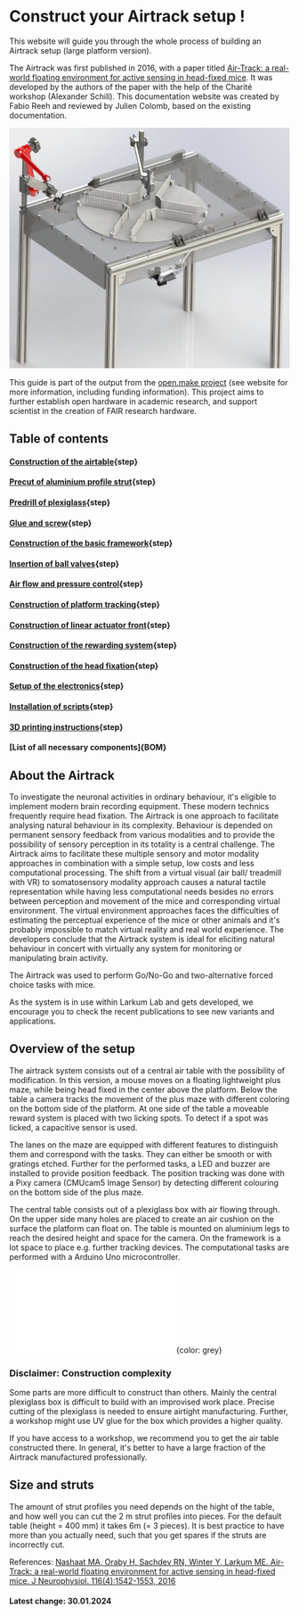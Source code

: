 # Construct your Airtrack setup !


This website will guide you through the whole process of building an Airtrack setup (large platform version).


The Airtrack was first published in 2016, with a paper titled [Air-Track: a real-world floating environment for active sensing in head-fixed mice](https://doi.org/10.1152/jn.00088.2016).
It was developed by the authors of the paper with the help of the Charité workshop (Alexander Schill).
This documentation website was created by Fabio Reeh and reviewed by Julien Colomb, based on the existing documentation.

![visualisation of an airtrack table with a platform with a 4 arms maze. In the center, an animal head fixation setup is visible, while a reward system is fixed in the front ot the maze and a camera is fixed below the table.](images/airtrack_platform_small.jpg)


This guide is part of the output from the [open.make project](https://www.openmake.de/) (see website for more information, including funding information). This project aims to further establish open hardware in academic research, and support
 scientist in the creation of FAIR research hardware.


## Table of contents


#### [Construction of the airtable](airtable.md){step}

#### [Precut of aluminium profile strut](precut.md){step}

#### [Predrill of plexiglass](predrill.md){step}

#### [Glue and screw](glue.md){step}


#### [Construction of the basic framework](basicframework.md){step}

#### [Insertion of ball valves](ballvalve.md){step}

#### [Air flow and pressure control](air_flow.md){step}


#### [Construction of platform tracking](headandcamera.md){step}



#### [Construction of linear actuator front](actuator_head.md){step}



#### [Construction of the rewarding system](rewardsystem.md){step}

#### [Construction of the head fixation](headfixation.md){step}




#### [Setup of the electronics](electronic.md){step}




#### [Installation of scripts](script_setup.md){step}


#### [3D printing instructions](3Dprinting.md){step}


#### [List of all necessary components]{BOM}







## About the Airtrack

To investigate the neuronal activities in ordinary behaviour, it's eligible to implement modern brain recording equipment.
These modern technics frequently require head fixation.
The Airtrack is one approach to facilitate analysing natural behaviour in its complexity.
Behaviour is depended on permanent sensory feedback from various modalities and to provide the possibility of sensory perception in its totality is a central challenge.
The Airtrack aims to facilitate these multiple sensory and motor modality approaches in combination with a simple setup, low costs and less computational processing.
The shift from a virtual visual (air ball/ treadmill with VR) to somatosensory modality approach causes a natural tactile representation while having less computational needs besides no errors between perception and movement of the mice and corresponding virtual environment.
The virtual environment approaches faces the difficulties of estimating the perceptual experience of the mice or other animals and it's probably impossible to match virtual reality and real world experience. 
The developers conclude that the Airtrack system is ideal for eliciting natural behaviour in concert with virtually any system for monitoring or manipulating brain activity.

The Airtrack was used to perform Go/No-Go and two-alternative forced choice tasks with mice.

As the system is in use within Larkum Lab and gets developed, we encourage you to check the recent publications to see new variants and applications.





## Overview of the setup

The airtrack system consists out of a central air table with the possibility of modification.
In this version, a mouse moves on a floating lightweight plus maze, while being head fixed in the center above the platform.
Below the table a camera tracks the movement of the plus maze with different coloring on the bottom side of the platform.
At one side of the table a moveable reward system is placed with two licking spots.
To detect if a spot was licked, a capacitive sensor is used.

The lanes on the maze are equipped with different features to distinguish them and correspond with the tasks. They can either be smooth or with gratings etched.
Further for the performed tasks, a LED and buzzer are installed to provide position feedback.
The position tracking was done with a Pixy camera (CMUcam5 Image Sensor) by detecting  different colouring on the bottom side of the plus maze.

The central table consists out of a plexiglass box with air flowing through. On the upper side many holes are placed to create an air cushion on the surface the platform can float on.
The table is mounted on aluminium legs to reach the desired height and space for the camera.
On the framework is a lot space to place e.g. further tracking devices.
The computational tasks are performed with a Arduino Uno microcontroller.




![](models/airtrack_480x366001.stl){color: grey}




### Disclaimer: Construction complexity

Some parts are more difficult to construct than others. Mainly the central plexiglass box is difficult to build with an improvised work place. Precise cutting of the plexiglass is needed to ensure airtight manufacturing. Further, a workshop might use UV glue for the box which provides a higher quality.

If you have access to a workshop, we recommend you to get the air table constructed there. In general, it's better to have a large fraction of the Airtrack manufactured professionally. 



## Size and struts

The amount of strut profiles you need depends on the hight of the table, and how well you can cut the 2 m strut profiles into pieces. For the default table (height = 400 mm) it takes 6m (= 3 pieces). It is best practice to have more than you actually need, such that you get spares if the struts are incorrectly cut. 
 

References: [Nashaat MA, Oraby H, Sachdev RN, Winter Y, Larkum ME. Air-Track: a real-world floating environment for active sensing in head-fixed mice. J Neurophysiol. 116(4):1542-1553, 2016](https://pubmed.ncbi.nlm.nih.gov/27486102/)




#### Latest change: 30.01.2024